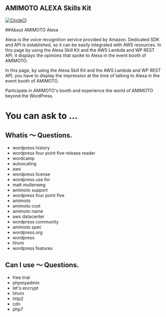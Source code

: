 AMIMOTO ALEXA Skills Kit
----

[![CircleCI](https://circleci.com/gh/amimoto-ami/amimoto-amazon-alexa/tree/master.svg?style=svg)](https://circleci.com/gh/amimoto-ami/amimoto-amazon-alexa/tree/master)

##About AMIMOTO Alexa

Alexa is the voice recognition service provided by Amazon.
Dedicated SDK and API is established, so it can be easily integrated with AWS resources.
In this page by using the Alexa Skill Kit and the AWS Lambda and WP REST API, it displays the opinions that spoke to Alexa in the event booth of AMIMOTO.

In this page, by using the Alexa Skill Kit and the AWS Lambda and WP REST API, you have to display the impression at the time of talking to Alexa in the event booth of AMIMOTO.

Participate in AMIMOTO's booth and experience the world of AMIMOTO beyond the WordPress.

# You can ask to ...
## Whatis 〜 Questions.
  - wordpress history
  - wordpress four point five release reader
  - wordcamp
  - autoscaling
  - aws
  - wordpress license
  - wordpress use for
  - matt mullenweg
  - amimoto support
  - wordpress four point five
  - amimoto
  - amimoto cost
  - amimoto name
  - aws datacenter
  - wordpress community
  - amimoto spec
  - wordpress.org
  - wordpress
  - hhvm
  - wordpress features

## Can I use 〜 Questions.
  - free trial
  - phpmyadmin
  - let's encrypt
  - hhvm
  - http2
  - cdn
  - php7

